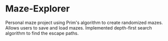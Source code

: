 # Maze-Explorer
Personal maze project using Prim's algorithm to create randomized mazes. Allows users to save and load mazes. Implemented depth-first search algorithm to find the escape paths. 
